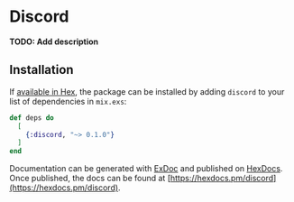 # Discord

**TODO: Add description**

## Installation

If [available in Hex](https://hex.pm/docs/publish), the package can be installed
by adding `discord` to your list of dependencies in `mix.exs`:

```elixir
def deps do
  [
    {:discord, "~> 0.1.0"}
  ]
end
```

Documentation can be generated with [ExDoc](https://github.com/elixir-lang/ex_doc)
and published on [HexDocs](https://hexdocs.pm). Once published, the docs can
be found at [https://hexdocs.pm/discord](https://hexdocs.pm/discord).

